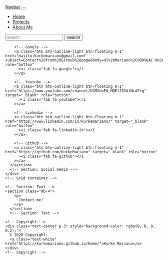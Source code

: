 <!DOCTYPE html>
<html lang="en">
<head>
    <meta charset="UTF-8">
    <meta http-equiv="X-UA-Compatible" content="IE=edge">
    <meta name="viewport" content="width=device-width, initial-scale=1.0">
    <link rel="stylesheet" href="css/bootstrap.min.css">
    <link rel="stylesheet" href="css/personalized.css">
    <link rel="stylesheet" href="fontawesome/css/all.min.css">
    <link rel="stylesheet" href="js/bootstrap.min.js">
    <title>Mariano Kurke Web</title>
</head>
<body>
    <nav class="navbar navbar-expand-lg navbar-light bg-light">
        <div class="container-fluid">
          <a class="navbar-brand" href="#">Navbar</a>
          <button class="navbar-toggler" type="button" data-bs-toggle="collapse" data-bs-target="#navbarSupportedContent" aria-controls="navbarSupportedContent" aria-expanded="false" aria-label="Toggle navigation">
            <span class="navbar-toggler-icon"></span>
          </button>
          <div class="collapse navbar-collapse" id="navbarSupportedContent">
            <ul class="navbar-nav me-auto mb-2 mb-lg-0">
              <li class="nav-item">
                <a class="nav-link active" aria-current="page" href="#">Home</a>
              </li>
              <li class="nav-item">
                <a class="nav-link" href="#">Projects</a>
              </li>
              <li class="nav-item">
                <a class="nav-link" href="#">About Me</a>
              </li>
            </ul>
            <form class="d-flex">
              <input class="form-control me-2" type="search" placeholder="Search" aria-label="Search">
              <button class="btn btn-outline-success" type="submit">Search</button>
            </form>
          </div>
        </div>
      </nav>
</body>
<footer class="bg-dark text-center text-white">
    <!-- Grid container -->
    <div class="container p-4 pb-0">
      <!-- Section: Social media -->
      <section class="mb-4">

        <!-- Google -->
        <a class="btn btn-outline-light btn-floating m-1" href="mailto:kurkemariano@gmail.com?subject=Contact%20from%20GitHub%20page&body=Hi%20Mariano%2C%0D%0AI'm%20writing%20to%20you..." role="button"
          ><i class="fab fa-google"></i
        ></a>

        <!-- Youtube -->
        <a class="btn btn-outline-light btn-floating m-1" href="https://www.youtube.com/channel/UCM2ebFA_HDEfJ3IdlNcdZsg" target="_blank" role="button"
          ><i class="fab fa-youtube"></i
        ></a>

        <!-- Linkedin -->
        <a class="btn btn-outline-light btn-floating m-1" href="https://www.linkedin.com/in/kurkemariano/" target="_blank" role="button"
          ><i class="fab fa-linkedin-in"></i
        ></a>
  
        <!-- Github -->
        <a class="btn btn-outline-light btn-floating m-1" href="https://github.com/KurkeMariano" target="_blank" role="button"
          ><i class="fab fa-github"></i
        ></a>
      </section>
      <!-- Section: Social media -->
    </div>
    <!-- Grid container -->
  
    <!-- Section: Text -->
    <section class="mb-4">
        <p>
          Contact me!
        </p>
      </section>
      <!-- Section: Text -->

    <!-- Copyright -->
    <div class="text-center p-3" style="background-color: rgba(0, 0, 0, 0.2);">
      © 2020 Copyright:
      <a class="text-white" href="https://kurkemariano.github.io/home/">Kurke Mariano</a>
    </div>
    <!-- Copyright -->
  </footer>
</html>
